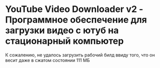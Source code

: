 # YouTube Video Downloader v2 - Программное обеспечение для загрузки видео с ютуб на стационарный компьютер
К сожалению, не удалось загрузить рабочий билд ввиду того, что он весит даже в сжатом состоянии 111 МБ
